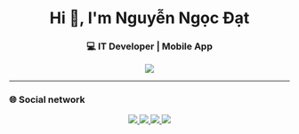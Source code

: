 <h1 align="center">Hi 👋, I'm Nguyễn Ngọc Đạt</h1>
<h3 align="center">💻 IT Developer | Mobile App </h3>

<p align="center">
  <img src="https://readme-typing-svg.herokuapp.com?color=00b3ff&size=22&center=true&vCenter=true&width=600&lines=Welcome+to+my+GitHub!;I+love+Flutter+%26+Open+Source+Projects;Let’s+build+cool+things+together!"/>
</p>

---

### 🌐 Social network
<p align="center">
  <!-- YouTube -->
<a href="https://www.youtube.com/@thulofi" target="_blank">
  <img src="https://img.shields.io/badge/YouTube-FF0000?logo=youtube&logoColor=white" />
</a>

<!-- Facebook -->
<a href="https://www.facebook.com/nguyen.ngoc.at.368580" target="_blank">
  <img src="https://img.shields.io/badge/Facebook-1877F2?logo=facebook&logoColor=white" />
</a>

<!-- TikTok -->
<a href="https://www.tiktok.com/@suy_2310" target="_blank">
  <img src="https://img.shields.io/badge/TikTok-000000?logo=tiktok&logoColor=white" />
</a>
<!-- Email  -->
<a href="mailto:nguyenngocdat2310@gmail.com">
  <img src="https://img.shields.io/badge/Gmail-red?logo=gmail&logoColor=white" />
</a>
</p>
